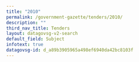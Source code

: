```yaml
---
title: "2010"
permalink: /government-gazette/tenders/2010/
description: ""
third_nav_title: Tenders
layout: datagovsg-v2-search
default_field: Subject
infotext: true
datagovsg-id: d_a89b3905965a498ef6940da42bc8103f
---
```

